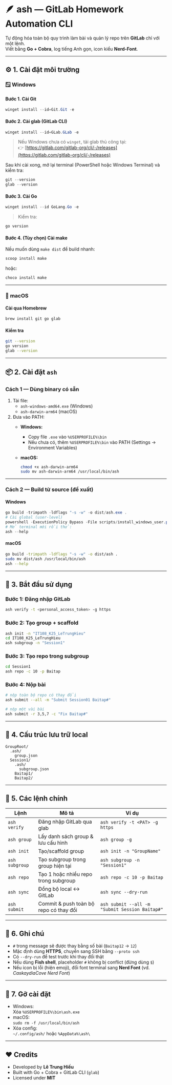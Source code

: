 # 🪶 ash — GitLab Homework Automation CLI

Tự động hóa toàn bộ quy trình làm bài và quản lý repo trên **GitLab** chỉ với một lệnh.  
Viết bằng **Go + Cobra**, log tiếng Anh gọn, icon kiểu **Nerd-Font**.

---

## ⚙️ 1. Cài đặt môi trường

### 🪟 **Windows**

#### Bước 1. Cài **Git**

```powershell
winget install --id=Git.Git -e
```

#### Bước 2. Cài **glab (GitLab CLI)**

```powershell
winget install --id=GLab.GLab -e
```

> Nếu Windows chưa có `winget`, tải glab thủ công tại:  
> 👉 [https://gitlab.com/gitlab-org/cli/-/releases](https://gitlab.com/gitlab-org/cli/-/releases)

Sau khi cài xong, mở lại terminal (PowerShell hoặc Windows Terminal) và kiểm tra:

```powershell
git --version
glab --version
```

#### Bước 3. Cài **Go**

```powershell
winget install --id GoLang.Go -e
```

> Kiểm tra:

```powershell
go version
```

#### Bước 4. (Tùy chọn) Cài **make**

Nếu muốn dùng `make dist` để build nhanh:

```powershell
scoop install make
```

hoặc:

```powershell
choco install make
```

---

### 🍎 **macOS**

#### Cài qua Homebrew

```bash
brew install git go glab
```

#### Kiểm tra

```bash
git --version
go version
glab --version
```

---

## 📦 2. Cài đặt `ash`

### Cách 1 — Dùng binary có sẵn

1. Tải file:
   - `ash-windows-amd64.exe` (Windows)
   - `ash-darwin-arm64` (macOS)
2. Đưa vào PATH:
   - **Windows:**
     - Copy file `.exe` vào `%USERPROFILE%\bin`
     - Nếu chưa có, thêm `%USERPROFILE%\bin` vào PATH (Settings → Environment Variables)
   - **macOS:**

     ```bash
     chmod +x ash-darwin-arm64
     sudo mv ash-darwin-arm64 /usr/local/bin/ash
     ```

---

### Cách 2 — Build từ source (đề xuất)

#### Windows

```powershell
go build -trimpath -ldflags "-s -w" -o dist/ash.exe .
# Cài global (user-level)
powershell -ExecutionPolicy Bypass -File scripts/install_windows_user.ps1 "ash" "dist"
# Mở terminal mới rồi thử:
ash --help
```

#### macOS

```bash
go build -trimpath -ldflags "-s -w" -o dist/ash .
sudo mv dist/ash /usr/local/bin/ash
ash --help
```

---

## 🚀 3. Bắt đầu sử dụng

### Bước 1: Đăng nhập GitLab

```bash
ash verify -t <personal_access_token> -g https
```

### Bước 2: Tạo group + scaffold

```bash
ash init -n "IT108_K25_LeTrungHieu"
cd IT108_K25_LeTrungHieu
ash subgroup -n "Session1"
```

### Bước 3: Tạo repo trong subgroup

```bash
cd Session1
ash repo -c 10 -p Baitap
```

### Bước 4: Nộp bài

```bash
# nộp toàn bộ repo có thay đổi
ash submit --all -m "Submit Session01 Baitap#"

# nộp một vài bài
ash submit -r 3,5,7 -c "Fix Baitap#"
```

---

## 📁 4. Cấu trúc lưu trữ local

```
GroupRoot/
  .ash/
    group.json
  Session1/
    .ash/
      subgroup.json
    Baitap1/
    Baitap2/
```

---

## 🧠 5. Các lệnh chính

| Lệnh           | Mô tả                                  | Ví dụ                                          |
| -------------- | -------------------------------------- | ---------------------------------------------- |
| `ash verify`   | Đăng nhập GitLab qua glab              | `ash verify -t <PAT> -g https`                 |
| `ash group`    | Lấy danh sách group & lưu cấu hình     | `ash group -g`                                 |
| `ash init`     | Tạo/scaffold group                     | `ash init -n "GroupName"`                      |
| `ash subgroup` | Tạo subgroup trong group hiện tại      | `ash subgroup -n "Session1"`                   |
| `ash repo`     | Tạo 1 hoặc nhiều repo trong subgroup   | `ash repo -c 10 -p Baitap`                     |
| `ash sync`     | Đồng bộ local ↔ GitLab                | `ash sync --dry-run`                           |
| `ash submit`   | Commit & push toàn bộ repo có thay đổi | `ash submit --all -m "Submit Session Baitap#"` |

---

## 💬 6. Ghi chú

- `#` trong message sẽ được thay bằng số bài (`Baitap12` → `12`)
- Mặc định dùng **HTTPS**, chuyển sang SSH bằng `--proto ssh`
- Có `--dry-run` để test trước khi thay đổi thật
- Nếu dùng **Fish shell**, placeholder `#` không bị conflict (đừng dùng `$`)
- Nếu icon bị lỗi (hiện emoji), đổi font terminal sang **Nerd Font** (vd. _CaskaydiaCove Nerd Font_)

---

## 🧹 7. Gỡ cài đặt

- Windows:  
  Xóa `%USERPROFILE%\bin\ash.exe`
- macOS:  
  `sudo rm -f /usr/local/bin/ash`
- Xóa config:  
  `~/.config/ash/` hoặc `%AppData%\ash\`

---

## ❤️ Credits

- Developed by **Lê Trung Hiếu**
- Built with Go + Cobra + GitLab CLI (`glab`)
- Licensed under **MIT**
